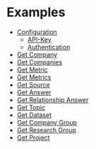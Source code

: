 Examples
====================

- [Configuration](Configuration.md#configuration)
    - [API-Key](Configuration.md#api-key)
    - [Authentication](Configuration.md#authentication)
- [Get Company](Get%20Company.md#get-company)
- [Get Companies](Get%20Companies.md#get-companies)
- [Get Metric](Get%20Metric.md#get-metric)
- [Get Metrics](Get%20Metrics.md#get-metrics)
- [Get Source](Get%20Source.md#get-source)
- [Get Answer](Get%20Answer.md#get-answer)
- [Get Relationship Answer](Get%20Relationship%20Answer.md#get-relationship-answer)
- [Get Topic](Get%20Topic.md#get-topic)
- [Get Dataset](Get%20Dataset.md#get-dataset)
- [Get Company Group](Get%20Company%20Group.md#get-company-group)
- [Get Research Group](Get%20Research%20Group.md#get-research-group)
- [Get Project](Get%20Project.md#get-project)